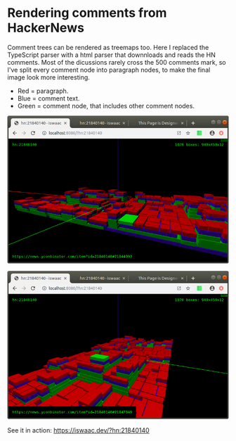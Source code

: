 # Rendering comments from HackerNews

Comment trees can be rendered as treemaps too. Here I replaced the TypeScript parser with a html parser that downnloads and reads the HN comments. Most of the dicussions rarely cross the 500 comments mark, so I've split every comment node into paragraph nodes, to make the final image look more interesting.

- Red = paragraph.
- Blue = comment text.
- Green = comment node, that includes other comment nodes.

![](hn-1.png)

![](hn-2.png)

See it in action: https://iswaac.dev/?hn:21840140
